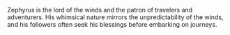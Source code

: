 
Zephyrus is the lord of the winds and the patron of travelers and adventurers. His whimsical nature mirrors the unpredictability of the winds, and his followers often seek his blessings before embarking on journeys.
